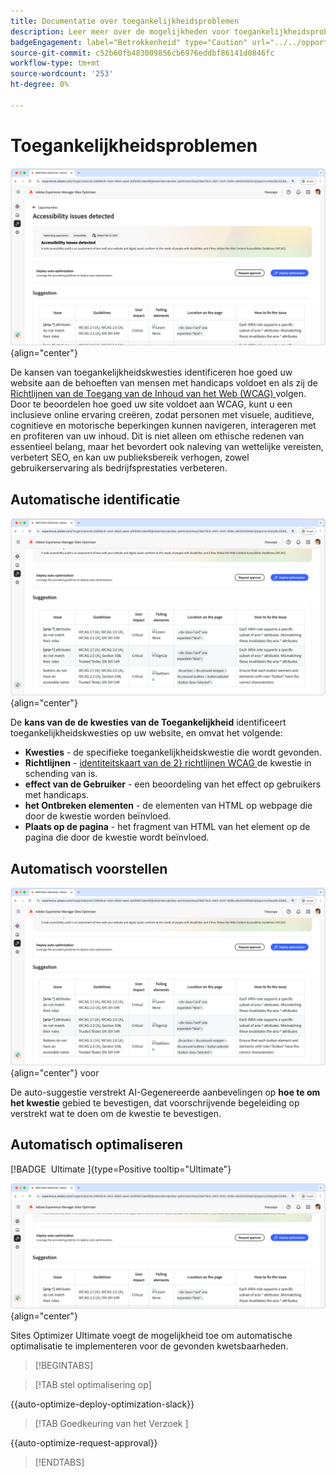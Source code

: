 ```yaml
---
title: Documentatie over toegankelijkheidsproblemen
description: Leer meer over de mogelijkheden voor toegankelijkheidsproblemen en hoe u deze kunt gebruiken om de beveiliging van uw website te verbeteren.
badgeEngagement: label="Betrokkenheid" type="Caution" url="../../opportunity-types/engagement.md" tooltip="Betrokkenheid"
source-git-commit: c52b60fb483009856cb6976eddbf86141d0846fc
workflow-type: tm+mt
source-wordcount: '253'
ht-degree: 0%

---
```



# Toegankelijkheidsproblemen

![ Uitdagingskans van de Toegankelijkheid ](./assets/accessibility-issues/hero.png){align="center"}

De kansen van toegankelijkheidskwesties identificeren hoe goed uw website aan de behoeften van mensen met handicaps voldoet en als zij de [ Richtlijnen van de Toegang van de Inhoud van het Web (WCAG) ](https://www.w3.org/TR/WCAG21/) volgen. Door te beoordelen hoe goed uw site voldoet aan WCAG, kunt u een inclusieve online ervaring creëren, zodat personen met visuele, auditieve, cognitieve en motorische beperkingen kunnen navigeren, interageren met en profiteren van uw inhoud. Dit is niet alleen om ethische redenen van essentieel belang, maar het bevordert ook naleving van wettelijke vereisten, verbetert SEO, en kan uw publieksbereik verhogen, zowel gebruikerservaring als bedrijfsprestaties verbeteren.

## Automatische identificatie

![ auto-identificeer toegankelijkheidskwesties ](./assets/accessibility-issues/auto-identify.png){align="center"}

De **kans van de de kwesties van de Toegankelijkheid** identificeert toegankelijkheidskwesties op uw website, en omvat het volgende:

* **Kwesties** - de specifieke toegankelijkheidskwestie die wordt gevonden.
* **Richtlijnen** - [ identiteitskaart van de 2&rbrace; richtlijnen WCAG ](https://www.w3.org/TR/WCAG21/) de kwestie in schending van is.
* **effect van de Gebruiker** - een beoordeling van het effect op gebruikers met handicaps.
* **het Ontbreken elementen** - de elementen van HTML op webpage die door de kwestie worden beïnvloed.
* **Plaats op de pagina** - het fragment van HTML van het element op de pagina die door de kwestie wordt beïnvloed.

## Automatisch voorstellen

![ automatisch-stelt toegankelijkheidskwesties ](./assets/accessibility-issues/auto-suggest.png){align="center"} voor

De auto-suggestie verstrekt AI-Gegenereerde aanbevelingen op **hoe te om het kwestie** gebied te bevestigen, dat voorschrijvende begeleiding op verstrekt wat te doen om de kwestie te bevestigen.

## Automatisch optimaliseren

[!BADGE &#x200B; Ultimate &#x200B;]{type=Positive tooltip="Ultimate"}

![ auto-optimaliseer toegankelijkheidskwesties ](./assets/accessibility-issues/auto-optimize.png){align="center"}

Sites Optimizer Ultimate voegt de mogelijkheid toe om automatische optimalisatie te implementeren voor de gevonden kwetsbaarheden.

>[!BEGINTABS]

>[!TAB stel optimalisering  op]

{{auto-optimize-deploy-optimization-slack}}

>[!TAB  Goedkeuring van het Verzoek ]

{{auto-optimize-request-approval}}

>[!ENDTABS]
